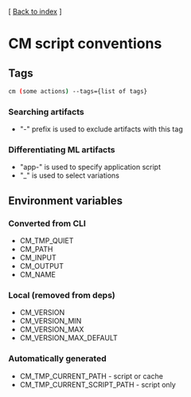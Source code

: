 [ [Back to index](README.md) ]

# CM script conventions

## Tags

```bash
cm (some actions) --tags={list of tags}
```

### Searching artifacts

* "-" prefix is used to exclude artifacts with this tag

### Differentiating ML artifacts

* "app-" is used to specify application script
* "_" is used to select variations


## Environment variables

### Converted from CLI

* CM_TMP_QUIET
* CM_PATH
* CM_INPUT
* CM_OUTPUT
* CM_NAME

### Local (removed from deps)

* CM_VERSION
* CM_VERSION_MIN
* CM_VERSION_MAX
* CM_VERSION_MAX_DEFAULT

### Automatically generated

* CM_TMP_CURRENT_PATH - script or cache
* CM_TMP_CURRENT_SCRIPT_PATH - script only

